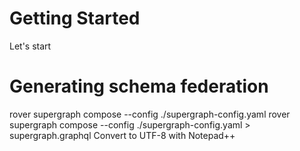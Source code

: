 ﻿# Getting Started

Let's start

# Generating schema federation

rover supergraph compose --config ./supergraph-config.yaml
rover supergraph compose --config ./supergraph-config.yaml > supergraph.graphql
Convert to UTF-8 with Notepad++
